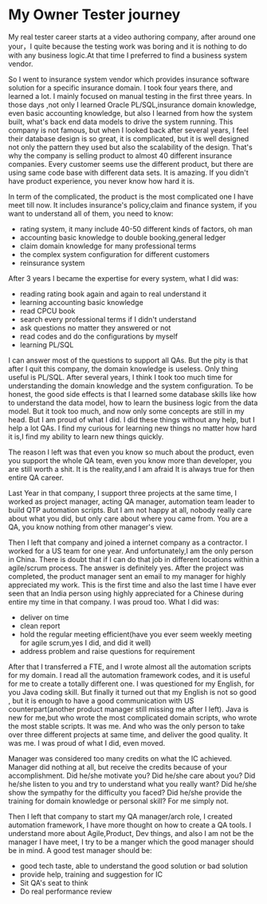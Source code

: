 # My Owner Tester journey

My real tester career starts at a video authoring company, after around one your，I quite because the testing work was boring and it is nothing to do with any business logic.At that time I preferred to find a business system vendor.

  So I went to insurance system vendor which provides insurance software solution
for a specific insurance domain. I took four years there, and learned a lot.  I mainly focused on manual testing in the first three years. In those days ,not only I learned Oracle PL/SQL,insurance domain knowledge, even basic accounting knowledge, but also I learned from how the system built, what's back end data models to drive the system running. This company is not famous, but when I looked back after several years, I feel their database design is so great, it is complicated, but it is well designed not only the pattern they used but also the scalability of the design. That's why the company is selling product to almost 40 different insurance companies.
Every customer seems use the different product, but there are using same code base  with different data sets. It is amazing. If you didn't have product experience, you never know how hard it is.

In term of the complicated, the product is the most complicated one I have meet
till now. It includes insurance's policy,claim and finance system, if you want to understand all of them, you need to know:
- rating system, it many include 40-50 different kinds of factors, oh man
- accounting basic knowledge to double booking,general ledger
- claim domain knowledge for many professional terms
- the complex system configuration for different customers
- reinsurance system

After 3 years I became the expertise for every system, what I did was:
- reading rating book again and again to real understand it
- learning accounting basic knowledge
- read CPCU book
- search every professional terms if I didn't understand
- ask questions no matter they answered or not
- read codes and do the configurations by myself
- learning PL/SQL

I  can answer most of the questions to support all QAs. But the pity is that after I quit this company, the domain knowledge is useless. Only thing useful is PL/SQL. After several years, I think I took too much time for understanding the domain knowledge and the system configuration. To be honest, the good side effects is that I learned some database skills like how to understand the data model, how to learn the business logic from the data model. But it took too much, and now only some concepts are still in my head. But I am proud of what I did. I did these things without any help, but I help a lot QAs. I find my curious for learning new things no matter how hard it is,I find my ability to learn new things quickly.

The reason I left was that even you know so much about the product, even you support  the whole QA team, even you know more than developer, you are still worth a shit. It is the reality,and I am afraid It is always true for then entire QA career.

Last Year in that company, I support three projects at the same time, I worked as project manager, acting QA manager, automation team leader to build QTP automation scripts. But I am not happy at all, nobody really care about what you did, but only care about where you came from. You are a QA, you know nothing from other manager's view.

Then I left that company and joined a internet company as a contractor. I worked for a US team for one year. And unfortunately,I am the only person in China.
There is doubt that if I can do that job in different locations within a agile/scrum process. The answer is definitely yes. After the project was completed, the product manager sent an email to my manager for highly appreciated my work. This is the first time and also the last time I have ever seen that an India person using highly appreciated for a Chinese during entire my time in that company. I was proud too. What I did was:
- deliver on time
- clean report
- hold the regular meeting efficient(have you ever seem weekly meeting for agile scrum,yes I did, and did it well)
- address problem and raise questions for requirement

After that I transferred a FTE, and I wrote almost all the automation scripts for my domain. I read all the automation framework codes, and it is useful for me to create a totally different one. I was questioned for my English, for you Java coding skill. But finally it turned out that my English is not so good , but it is enough to have a good communication with US counterpart(another product manager still missing me after I left). Java is new for me,but who wrote the most complicated domain scripts, who wrote the most stable scripts. It was me. And who was the only person to take over three different projects at same time, and deliver the good quality. It was me. I was proud of what I did, even moved.

Manager was considered too many credits on what the IC achieved. Manager did nothing at all, but receive the credits because of your accomplishment. Did he/she motivate you? Did he/she care about you? Did he/she listen to you and try to understand what you really want? Did he/she show the sympathy for the difficulty you faced? Did he/she provide the training for domain knowledge or personal skill?
For me simply not.

Then I left that company to start my QA manager/arch role, I created automation framework, I have more thought on how to create a QA tools. I understand more about Agile,Product, Dev things, and also I am not be the manager I have meet, I try to be a manger which the good manager should be in mind.
A good test manager should be:
- good tech taste, able to understand the good solution or bad solution
- provide help, training and suggestion for IC
- Sit QA's seat to think
- Do real performance review
